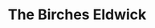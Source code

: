 ---
Name: The Birches Eldwick
Area: Eldwick
Address: Otley Road Eldwick
Postcode: BD16 3EQ
Web: 
Facebook: https://www.facebook.com/thebircheseldwick
Lat: 
Lng: 
Member: 'no'
Description: In the heart of Eldwick, a new exciting village pub. Regular Live Music,
  Quiz nights and Food Vans!
splash: 
image-credit: 
internal-link: 
internal-link-text: 
LastUpdated: '2023-09-28'
closed-date: 
title: The Birches Eldwick
permalink: "/venues/the_birches_eldwick.html"
layout: venue_page
---
